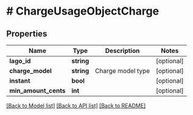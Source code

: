 # # ChargeUsageObjectCharge

## Properties

Name | Type | Description | Notes
------------ | ------------- | ------------- | -------------
**lago_id** | **string** |  | [optional]
**charge_model** | **string** | Charge model type | [optional]
**instant** | **bool** |  | [optional]
**min_amount_cents** | **int** |  | [optional]

[[Back to Model list]](../../README.md#models) [[Back to API list]](../../README.md#endpoints) [[Back to README]](../../README.md)
